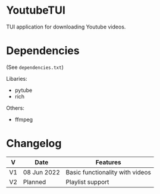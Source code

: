 # YoutubeTUI
TUI application for downloading Youtube videos.

# Dependencies
(See `dependencies.txt`)

Libaries:
- pytube
- rich

Others:
- ffmpeg

# Changelog

| V | Date | Features |
| - | - | - |
| V1 | 08 Jun 2022 | Basic functionality with videos |
| V2 | Planned | Playlist support |
